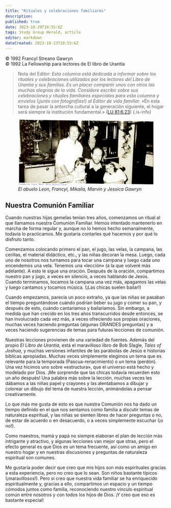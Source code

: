 ```yaml
---
title: "Rituales y celebraciones familiares"
description: 
published: true
date: 2023-10-29T10:55:6Z
tags: Study Group Herald, article
editor: markdown
dateCreated: 2023-10-23T10:55:6Z
---
```


<p class="v-card v-sheet theme--light grey lighten-3 px-2">© 1992 Francyl Streano Gawryn<br>© 1992 La Fellowship para lectores de El libro de Urantia</p>


> Nota del Editor: _Esta columna está dedicada a informar sobre los rituales y celebraciones utilizados por los lectores del Libro de Urantia y sus familias. Es un placer compartir unos con otros las muchas alegrías de la vida. Considere escribir sobre sus celebraciones y rituales familiares especiales para esta columna y envíelos (¡junto con fotografías!) al Editor de vida familiar._
> «En esta tarea de pasar la antorcha cultural a la generación siguiente, el hogar será siempre la institución fundamental.» ([LU 81:6.23](/es/The_Urantia_Book/81#p6_23))
{.is-info}

<figure id="Figure_1" class="image urantiapedia">
<img src="/image/article/Study_Group_Herald/Francyl_family.jpg">
<figcaption><em>El abuelo Leon, Francyl, Mikaila, Marvin y Jessica Gawryn</em></figcaption>
</figure>

## Nuestra Comunión Familiar

Cuando nuestras hijas gemelas tenían tres años, comenzamos un ritual al que llamamos nuestra Comunión Familiar. Hemos intentado mantenerlo en marcha de forma regular y, aunque no lo hemos hecho semanalmente, todavía lo practicamos. Me gustaría contarles qué hacemos y por qué lo disfruto tanto.

Comenzamos colocando primero el pan, el jugo, las velas, la campana, las cerillas, el material didáctico, etc., y las niñas decoran la mesa. Luego, cada uno de nosotros nos turnamos para tocar una campana y luego cada uno encendemos una vela. Tenemos una «lección» (a la que volveré más adelante). A esto le sigue una oración. Después de la oración, compartimos nuestro pan y jugo, a veces en silencio, a veces hablando de Jesús. Cuando terminamos, tocamos la campana una vez más, apagamos las velas y luego cantamos y tocamos música. (¡Las chicas suelen bailar!)

Cuando empezamos, parecía un poco extraño, ya que las niñas se pasaban el tiempo preguntándose cuándo podrían beber su jugo y comer su pan, y después de esto, cuándo cantaríamos y bailaríamos. Sin embargo, a medida que han crecido en los tres años transcurridos desde entonces, se han involucrado cada vez más, a veces ofreciendo sus propias oraciones, muchas veces haciendo preguntas (algunas GRANDES preguntas) y a veces haciendo sugerencias de temas para futuras lecciones de comunión. 

Nuestras lecciones provienen de una variedad de fuentes. Además del propio _El Libro de Urantia_, está el maravilloso libro de Bob Slagle, _Tales of Joshua_, y muchas versiones infantiles de las parábolas de Jesús e historias bíblicas apropiadas. Muchas veces simplemente elegimos un tema que es relevante para la temporada (Pascua-renacimiento) o un tema (perdón). Una vez hicimos uno sobre «estructura», que el universo está hecho y modelado por Dios. ¡Me sorprende que las chicas todavía recuerden esto un año después! Una palabra más sobre la lección, muchas veces les dábamos a las niñas papel y crayones y las alentabamos a dibujar y colorear un dibujo del tema de nuestra lección, animándolas a pensar creativamente.

Lo que más me gusta de esto es que nuestra Comunión nos ha dado un tiempo definido en el que nos sentamos como familia a discutir temas de naturaleza espiritual, y las niñas se sienten libres de hacer preguntas o no, de estar de acuerdo o en desacuerdo, o a veces simplemente escuchar (¡o no!).

Como maestros, mamá y papá no siempre elaboran el plan de lección más intrigante y atractivo, y algunas lecciones van mejor que otras, pero el efecto general es que Dios es un tema frecuente, así como un amigo en nuestro hogar y en nuestras discusiones y preguntas de naturaleza espiritual son comunes.

Me gustaría poder decir que creo que mis hijos son más espirituales gracias a esta experiencia, pero no creo que lo sean. Son niños bastante típicos (¡maravillosos!). Pero sí creo que nuestra vida familiar se ha enriquecido espiritualmente y, gracias a ello, compartimos un espacio y un tiempo cómodos juntos como familia, reconociendo nuestro vínculo espiritual común entre nosotros y con todos los hijos de Dios. ¡Y creo que eso es bastante especial!

